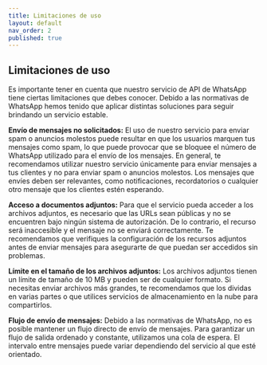 ```yaml
---
title: Limitaciones de uso
layout: default
nav_order: 2
published: true
---
```

## Limitaciones de uso

Es importante tener en cuenta que nuestro servicio de API de WhatsApp tiene ciertas limitaciones que debes conocer. Debido a las normativas de WhatsApp hemos tenido que aplicar distintas soluciones para seguir brindando un servicio estable.

**Envío de mensajes no solicitados:** El uso de nuestro servicio para enviar spam o anuncios molestos puede resultar en que los usuarios marquen tus mensajes como spam, lo que puede provocar que se bloquee el número de WhatsApp utilizado para el envío de los mensajes. En general, te recomendamos utilizar nuestro servicio únicamente para enviar mensajes a tus clientes y no para enviar spam o anuncios molestos. Los mensajes que envíes deben ser relevantes, como notificaciones, recordatorios o cualquier otro mensaje que los clientes estén esperando.

**Acceso a documentos adjuntos:** Para que el servicio pueda acceder a los archivos adjuntos, es necesario que las URLs sean públicas y no se encuentren bajo ningún sistema de autorización. De lo contrario, el recurso será inaccesible y el mensaje no se enviará correctamente. Te recomendamos que verifiques la configuración de los recursos adjuntos antes de enviar mensajes para asegurarte de que puedan ser accedidos sin problemas.

**Límite en el tamaño de los archivos adjuntos:** Los archivos adjuntos tienen un límite de tamaño de 10 MB y pueden ser de cualquier formato. Si necesitas enviar archivos más grandes, te recomendamos que los dividas en varias partes o que utilices servicios de almacenamiento en la nube para compartirlos.

**Flujo de envío de mensajes:** Debido a las normativas de WhatsApp, no es posible mantener un flujo directo de envío de mensajes. Para garantizar un flujo de salida ordenado y constante, utilizamos una cola de espera. El intervalo entre mensajes puede variar dependiendo del servicio al que esté orientado.
